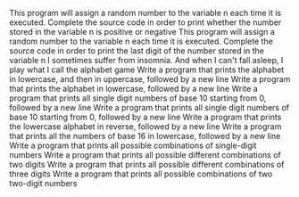 This program will assign a random number to the variable n each time it is executed. Complete the source code in order to print whether the number stored in the variable n is positive or negative
This program will assign a random number to the variable n each time it is executed. Complete the source code in order to print the last digit of the number stored in the variable n
I sometimes suffer from insomnia. And when I can't fall asleep, I play what I call the alphabet game
Write a program that prints the alphabet in lowercase, and then in uppercase, followed by a new line
Write a program that prints the alphabet in lowercase, followed by a new line
Write a program that prints all single digit numbers of base 10 starting from 0, followed by a new line
Write a program that prints all single digit numbers of base 10 starting from 0, followed by a new line
Write a program that prints the lowercase alphabet in reverse, followed by a new line
Write a program that prints all the numbers of base 16 in lowercase, followed by a new line
Write a program that prints all possible combinations of single-digit numbers
Write a program that prints all possible different combinations of two digits
Write a program that prints all possible different combinations of three digits
Write a program that prints all possible combinations of two two-digit numbers
